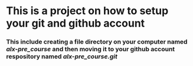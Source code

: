 # This is a project on how to setup your git and github account
### This include creating a file directory on your computer named *alx-pre_course* and then moving it to your github account respository named *alx-pre_course.git*
